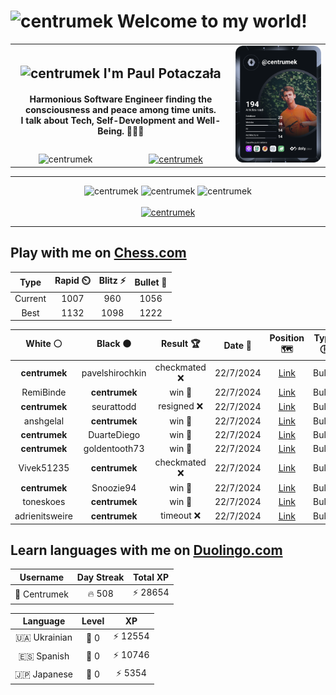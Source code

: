 <h1>
  <img
    src="https://emojis.slackmojis.com/emojis/images/1531849430/4246/blob-sunglasses.gif"
    width="30"
    alt="centrumek"
  />
  Welcome to my world!
</h1>

<table>
  <tbody>
    <tr>
      <td align="center" width="70%" colspan="2">
        <h2>
          <img
            src="https://raw.githubusercontent.com/MartinHeinz/MartinHeinz/master/wave.gif"
            width="30px"
            alt="centrumek"
          />
          I'm Paul Potaczała
        </h2>
        <h4>
          Harmonious Software Engineer finding the consciousness and peace among time units.
          <br/>
          I talk about Tech, Self-Development and Well-Being. 🌿🧘🚀
        </h4>
      </td>
      <td width="30%" rowspan="2">
        <a href="https://app.daily.dev/centrumek">
          <img
            src="./devcard.svg"
            alt="centrumek"
          />
        </a>
      </td>
    </tr>
    <tr align="center">
      <td>
        <img
          src="https://komarev.com/ghpvc/?username=centrumek&label=visitors&color=0e75b6&style=flat"
          alt="centrumek"
        >
      </td>
      <td>
        <a href="https://stackoverflow.com/users/14496012/centrumek">
          <img
            src="https://stackoverflow.com/users/flair/14496012.png?theme=dark"
            alt="centrumek"
          >
        </a>
      </td>
    </tr>
  </tbody>
</table>

---
<div align="center">
  <img 
    src="https://github-readme-stats.vercel.app/api?username=centrumek&show_icons=true&count_private=true&theme=dark&hide_border=true&hide=issues,contribs&bg_color=00000000"
    alt="centrumek"
  />
  <img
    src="https://github-readme-stats.vercel.app/api/top-langs/?username=centrumek&layout=compact&hide_border=true&theme=dark&bg_color=00000000&langs_count=6&exclude_repo=air-statistic-app"
    alt="centrumek"
  />
  <img 
    src="https://github-readme-streak-stats.herokuapp.com?user=centrumek&theme=dark&hide_border=true&background=FFFFFF00"
    alt="centrumek"
  />
  <br/>
  <br/>
  <a href="https://www.buymeacoffee.com/centrumek">
    <img
      src="https://cdn.buymeacoffee.com/buttons/v2/default-orange.png"
      height="50"
      width="210"
      alt="centrumek"
    />
  </a>
</div>

---

## Play with me on [Chess.com](https://www.chess.com/member/centrumek)

<div align="center">
<!--START_SECTION:chessStats-->
<!-- Automatically generated with https://github.com/Balastrong/chess-stats-action -->

| Type | Rapid ⏲️ | Blitz ⚡ | Bullet 🔫 |
|:---:|:---:|:---:|:---:|
| Current | 1007 | 960 | 1056 |
| Best | 1132 | 1098 | 1222 |

| White ⚪ | Black ⚫ | Result 🏆 | Date 📅 | Position 🗺️ | Type 🕕 |
|:---:|:---:|:---:|:---:|:---:|:---:|
| **centrumek** | pavelshirochkin | checkmated ❌ | 22/7/2024 | <a href="http://www.ee.unb.ca/cgi-bin/tervo/fen.pl?select=8/5ppk/1p1p3p/1PpP3n/2Pp4/3PqP2/R5PP/3r1K1R w - -">Link</a> | Bullet |
| RemiBinde | **centrumek** | win 🥇 | 22/7/2024 | <a href="http://www.ee.unb.ca/cgi-bin/tervo/fen.pl?select=8/6k1/4p3/p2pNp1p/3P2p1/2r1P1P1/PP3PP1/2KR3R w - -">Link</a> | Bullet |
| **centrumek** | seurattodd | resigned ❌ | 22/7/2024 | <a href="http://www.ee.unb.ca/cgi-bin/tervo/fen.pl?select=8/8/p7/3kb1p1/2p1p1P1/8/3K4/8 w - -">Link</a> | Bullet |
| anshgelal | **centrumek** | win 🥇 | 22/7/2024 | <a href="http://www.ee.unb.ca/cgi-bin/tervo/fen.pl?select=8/5kpp/5p2/3p4/5P2/2r1P1P1/P2K3P/8 w - -">Link</a> | Bullet |
| **centrumek** | DuarteDiego | win 🥇 | 22/7/2024 | <a href="http://www.ee.unb.ca/cgi-bin/tervo/fen.pl?select=3r4/p1k2p2/2R5/5Pp1/P5P1/5p1p/4n3/7K b - -">Link</a> | Bullet |
| **centrumek** | goldentooth73 | win 🥇 | 22/7/2024 | <a href="http://www.ee.unb.ca/cgi-bin/tervo/fen.pl?select=r3r1k1/5ppp/p7/1pR1p1K1/3q1n2/8/8/8 b - -">Link</a> | Bullet |
| Vivek51235 | **centrumek** | checkmated ❌ | 22/7/2024 | <a href="http://www.ee.unb.ca/cgi-bin/tervo/fen.pl?select=5r1k/pp6/2p4R/3p2Rp/8/2KB4/PPP2r2/8 b - -">Link</a> | Bullet |
| **centrumek** | Snoozie94 | win 🥇 | 22/7/2024 | <a href="http://www.ee.unb.ca/cgi-bin/tervo/fen.pl?select=R1kr3r/1ppqbpp1/4pn1p/1bPp4/3P1P2/2N1P1P1/7P/2BQK1NR b K -">Link</a> | Bullet |
| toneskoes | **centrumek** | win 🥇 | 22/7/2024 | <a href="http://www.ee.unb.ca/cgi-bin/tervo/fen.pl?select=Bn3rk1/p1p2ppp/3b4/8/8/3P1Q2/PPP2PPq/R1B2RK1 w - -">Link</a> | Bullet |
| adrienitsweire | **centrumek** | timeout ❌ | 22/7/2024 | <a href="http://www.ee.unb.ca/cgi-bin/tervo/fen.pl?select=8/8/8/4N3/2RP1pkB/2P5/P4rP1/3K4 b - -">Link</a> | Bullet |

<!--END_SECTION:chessStats-->
</div>

## Learn languages with me on [Duolingo.com](https://www.duolingo.com/profile/Centrumek)

<div align="center">
<!--START_SECTION:duolingoStats-->
<!-- Automatically generated with https://github.com/centrumek/duolingo-readme-stats-->

| Username | Day Streak | Total XP |
|:---:|:---:|:---:|
| 👤 Centrumek | 🔥 508 | ⚡ 28654 |

| Language | Level | XP |
|:---:|:---:|:---:|
| 🇺🇦 Ukrainian | 👑 0 | ⚡ 12554 |
| 🇪🇸 Spanish | 👑 0 | ⚡ 10746 |
| 🇯🇵 Japanese | 👑 0 | ⚡ 5354 |

<!--END_SECTION:duolingoStats-->
</div>
<!--
**centrumek/centrumek** is a ✨ _special_ ✨ repository because its `README.md` (this file) appears on your GitHub profile.

Here are some ideas to get you started:

- 🔭 I’m currently working on ...
- 🌱 I’m currently learning ...
- 👯 I’m looking to collaborate on ...
- 🤔 I’m looking for help with ...
- 💬 Ask me about ...
- 📫 How to reach me: ...
- 😄 Pronouns: ...
- ⚡ Fun fact: ...
-->
